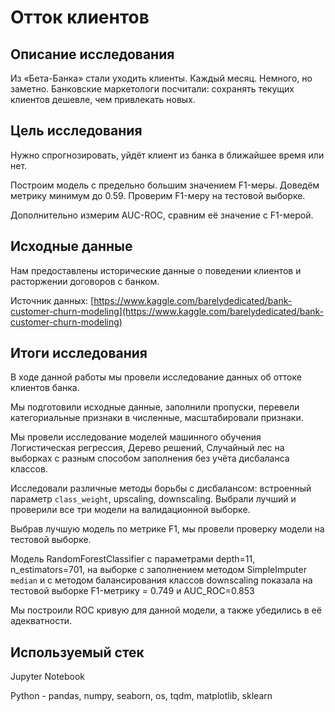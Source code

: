 # Отток клиентов

## Описание исследования

Из «Бета-Банка» стали уходить клиенты. Каждый месяц. Немного, но заметно. Банковские маркетологи посчитали: сохранять текущих клиентов дешевле, чем привлекать новых.

## Цель исследования

Нужно спрогнозировать, уйдёт клиент из банка в ближайшее время или нет.

Построим модель с предельно большим значением F1-меры. Доведём метрику минимум до 0.59. Проверим F1-меру на тестовой выборке.

Дополнительно измерим AUC-ROC, сравним её значение с F1-мерой.

## Исходные данные

Нам предоставлены исторические данные о поведении клиентов и расторжении договоров с банком.

Источник данных: [https://www.kaggle.com/barelydedicated/bank-customer-churn-modeling](https://www.kaggle.com/barelydedicated/bank-customer-churn-modeling)

## Итоги исследования

В ходе данной работы мы провели исследование данных об оттоке клиентов банка.

Мы подготовили исходные данные, заполнили пропуски, перевели категориальные признаки в численные, масштабировали признаки.

Мы провели исследование моделей машинного обучения Логистическая регрессия, Дерево решений, Случайный лес на выборках с разным способом заполнения без учёта дисбаланса классов.

Исследовали различные методы борьбы с дисбалансом: встроенный параметр `class_weight`, upscaling, downscaling. Выбрали лучший и проверили все три модели на валидационной выборке.

Выбрав лучшую модель по метрике F1, мы провели проверку модели на тестовой выборке.

Модель RandomForestClassifier с параметрами depth=11, n_estimators=701, на выборке с заполнением методом SimpleImputer `median` и с методом балансирования классов downscaling показала на тестовой выборке F1-метрику = 0.749 и AUC_ROC=0.853

Мы построили ROC кривую для данной модели, а также убедились в её адекватности.

## Используемый стек

Jupyter Notebook

Python - pandas, numpy, seaborn, os, tqdm, matplotlib, sklearn
